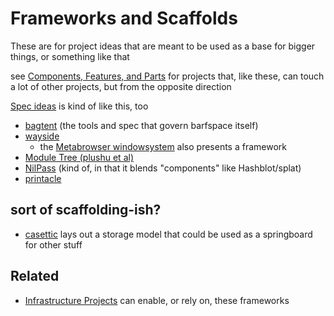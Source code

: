 # Frameworks and Scaffolds

These are for project ideas that are meant to be used as a base for bigger things, or something like that

see [Components, Features, and Parts](cc2836d4-ad3f-4f0a-8974-981f8cc69b36.md) for projects that, like these, can touch a lot of other projects, but from the opposite direction

[Spec ideas](623663c5-9130-48ca-a3a7-1a37e88d307a.md) is kind of like this, too

- [bagtent](ba00b8cb-9d05-4aef-bd50-0990f82dd723.md) (the tools and spec that govern barfspace itself)
- [wayside](21af29aa-0dfe-4145-877f-7eb51e38f53e.md)
  - the [Metabrowser windowsystem](20768279-9c6d-4476-90d8-9dd15f3aa4d3.md) also presents a framework
- [Module Tree (plushu et al)](10cfcf6f-df6f-4f83-9f17-6a43a43c15e6.md)
- [NilPass](7e171d29-590d-4636-9c2e-80cdaef10e92.md) (kind of, in that it blends "components" like Hashblot/splat)
- [printacle](d984a489-8c56-4665-a106-d6b4909319c8.md)

## sort of scaffolding-ish?

- [casettic](4abecfee-9100-45f3-9566-4d5234924dd2.md) lays out a storage model that could be used as a springboard for other stuff

## Related

- [Infrastructure Projects](bbd1dca8-d599-45c1-8f08-adc37d8a76ec.md) can enable, or rely on, these frameworks
